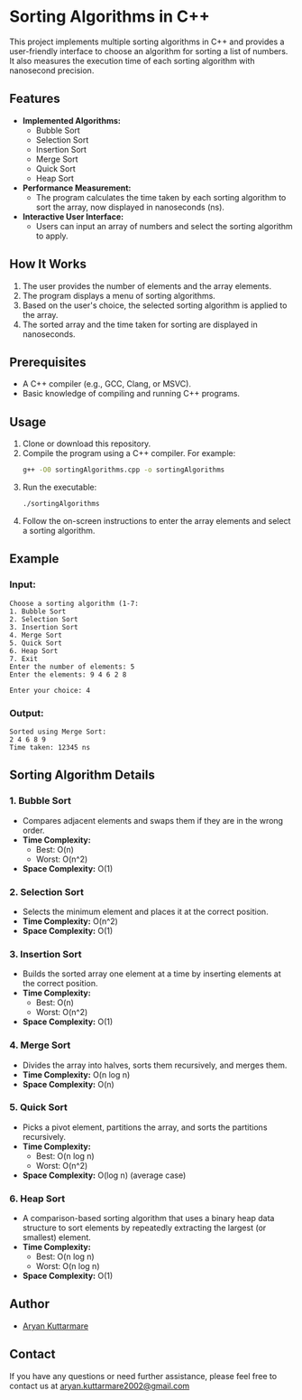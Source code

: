 # Sorting Algorithms in C++

This project implements multiple sorting algorithms in C++ and provides a user-friendly interface to choose an algorithm for sorting a list of numbers. It also measures the execution time of each sorting algorithm with nanosecond precision.

## Features
- **Implemented Algorithms:**
  - Bubble Sort
  - Selection Sort
  - Insertion Sort
  - Merge Sort
  - Quick Sort
  - Heap Sort
- **Performance Measurement:**
  - The program calculates the time taken by each sorting algorithm to sort the array, now displayed in nanoseconds (ns).
- **Interactive User Interface:**
  - Users can input an array of numbers and select the sorting algorithm to apply.

## How It Works
1. The user provides the number of elements and the array elements.
2. The program displays a menu of sorting algorithms.
3. Based on the user's choice, the selected sorting algorithm is applied to the array.
4. The sorted array and the time taken for sorting are displayed in nanoseconds.

## Prerequisites
- A C++ compiler (e.g., GCC, Clang, or MSVC).
- Basic knowledge of compiling and running C++ programs.

## Usage
1. Clone or download this repository.
2. Compile the program using a C++ compiler. For example:
   ```bash
   g++ -O0 sortingAlgorithms.cpp -o sortingAlgorithms
   ```
3. Run the executable:
   ```bash
   ./sortingAlgorithms
   ```
4. Follow the on-screen instructions to enter the array elements and select a sorting algorithm.

## Example
### Input:
```
Choose a sorting algorithm (1-7:
1. Bubble Sort
2. Selection Sort
3. Insertion Sort
4. Merge Sort
5. Quick Sort
6. Heap Sort
7. Exit
Enter the number of elements: 5
Enter the elements: 9 4 6 2 8

Enter your choice: 4
```
### Output:
```
Sorted using Merge Sort:
2 4 6 8 9
Time taken: 12345 ns
```

## Sorting Algorithm Details
### 1. Bubble Sort
- Compares adjacent elements and swaps them if they are in the wrong order.
- **Time Complexity:**
  - Best: O(n)
  - Worst: O(n^2)
- **Space Complexity:** O(1)

### 2. Selection Sort
- Selects the minimum element and places it at the correct position.
- **Time Complexity:** O(n^2)
- **Space Complexity:** O(1)

### 3. Insertion Sort
- Builds the sorted array one element at a time by inserting elements at the correct position.
- **Time Complexity:**
  - Best: O(n)
  - Worst: O(n^2)
- **Space Complexity:** O(1)

### 4. Merge Sort
- Divides the array into halves, sorts them recursively, and merges them.
- **Time Complexity:** O(n log n)
- **Space Complexity:** O(n)

### 5. Quick Sort
- Picks a pivot element, partitions the array, and sorts the partitions recursively.
- **Time Complexity:**
  - Best: O(n log n)
  - Worst: O(n^2)
- **Space Complexity:** O(log n) (average case)

### 6. Heap Sort
- A comparison-based sorting algorithm that uses a binary heap data structure to sort elements by repeatedly extracting the largest (or smallest) element.
- **Time Complexity:**
  - Best: O(n log n)
  - Worst: O(n log n)
- **Space Complexity:** O(1)


## Author
- [Aryan Kuttarmare](https://www.github.com/aryankuttarmare14)

## Contact
If you have any questions or need further assistance, please feel free to contact us at aryan.kuttarmare2002@gmail.com
